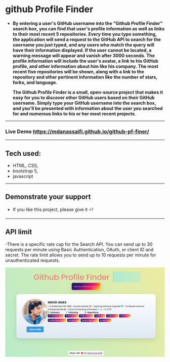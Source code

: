 # github Profile Finder



- **By entering a user's GitHub username into the "Github Profile Finder" search box, you can find that user's profile information as well as links to their most recent 5 repositories. Every time you type something, the application will send a request to the GitHub API to search for the username you just typed, and any users who match the query will have their information displayed. If the user cannot be located, a warning message will appear and vanish after 3000 seconds. The profile information will include the user's avatar, a link to his GitHub profile, and other information about him like his company. The most recent five repositories will be shown, along with a link to the repository and other pertinent information like the number of stars, forks, and language.**

  **The Github Profile Finder is a small, open-source project that makes it easy for you to discover other GitHub users based on their GitHub username. Simply type your GitHub username into the search box, and you'll be presented with information about the user you searched for and numerous links to his or her most recent projects**.
-----------------
### Live Demo https://mdanassaifi.github.io/github-pf-finer/


-----------------------

## Tech used:

- HTML, CSS,
- bootstrap 5,
- javascript

--------------------------

## Demonstrate your support
- If you like this project, please give it ⭐️!

--------------------------
## API limit

-There is a specific rate cap for the Search API. You can send up to 30 requests per minute using Basic Authentication, OAuth, or client ID and secret. The rate limit allows you to send up to 10 requests per minute for unauthenticated requests.






<img src="img/github profile img.png"/>

